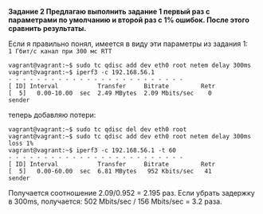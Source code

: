 **Задание 2
Предлагаю выполнить задание 1 первый раз с параметрами по умолчанию и второй раз с 1% ошибок. После этого сравнить результаты.**  

Если я правильно понял, имеется в виду эти параметры из задания 1:  
`1 Гбит/с канал при 300 мс RTT`  
```buildoutcfg
vagrant@vagrant:~$ sudo tc qdisc add dev eth0 root netem delay 300ms
vagrant@vagrant:~$ iperf3 -c 192.168.56.1
- - - - - - - - - - - - - - - - - - - - - - - - -
[ ID] Interval           Transfer     Bitrate         Retr
[  5]   0.00-10.00  sec  2.49 MBytes  2.09 Mbits/sec    0             sender
```  
теперь добавляю потери:  
```buildoutcfg
vagrant@vagrant:~$ sudo tc qdisc del dev eth0 root
vagrant@vagrant:~$ sudo tc qdisc add dev eth0 root netem delay 300ms loss 1%
vagrant@vagrant:~$ iperf3 -c 192.168.56.1 -t 60
- - - - - - - - - - - - - - - - - - - - - - - - -
[ ID] Interval           Transfer     Bitrate         Retr
[  5]   0.00-60.00  sec  6.81 MBytes   952 Kbits/sec   41             sender
```  
Получается соотношение 2.09/0.952 = 2.195 раз.
Если убрать задержку в 300ms, получается:  502 Mbits/sec / 156 Mbits/sec =  3.2 раза.